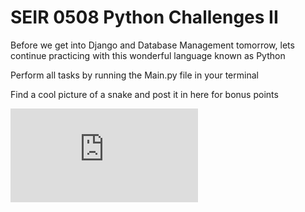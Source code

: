 # SEIR 0508 Python Challenges II

Before we get into Django and Database Management tomorrow, lets continue practicing with this wonderful language known as Python


Perform all tasks by running the Main.py file in your terminal


Find a cool picture of a snake and post it in here for bonus points

![Alt text](https://www.cnn.com/2021/07/07/us/python-missing-louisiana-trnd/index.html)